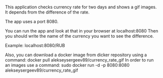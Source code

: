 This application checks currency rate for two days and shows a gif images. It depends
from the difference of the rate. 

The app uses a port 8080.

You can run the app and look at that in your browser at localhost:8080 
Then you should write the name of the currency you want to see the difference.

Example:
localhost:8080/RUB

Also, you can download a docker image from dicker repository using a command:
docker pull alekseysergeev89/currency_rate_gif
In order to run an images use a command:
sudo docker run -d -p 8080:8080 alekseysergeev89/currency_rate_gif